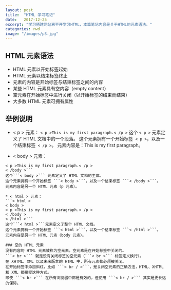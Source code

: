 ```yaml
---
layout: post
title:  "HTML 学习笔记"
date:   2017-12-25
excerpt: "学习搭建网站离不开学习HTML，本篇笔记内容是关于HTML的元素语法。"
categories: rwd
image: "/images/p3.jpg"
---
```


## HTML 元素语法
* HTML 元素以开始标签起始
* HTML 元素以结束标签终止
* 元素的内容是开始标签与结束标签之间的内容
* 某些 HTML 元素具有空内容（empty content）
* 空元素在开始标签中进行关闭（以开始标签的结束而结束）
* 大多数 HTML 元素可拥有属性

## 举例说明
*  < p > 元素：
```< p >This is my first paragraph.< /p >```
这个 ```< p >``` 元素定义了 HTML 文档中的一个段落。
这个元素拥有一个开始标签``` < p >```，以及一个结束标签``` < /p >```。
元素内容是：This is my first paragraph。

* < body > 元素：
```< body >
< p >This is my first paragraph.< /p >
< /body >```
这个```< body >``` 元素定义了 HTML 文档的主体。
这个元素拥有一个开始标签 ```< body >```，以及一个结束标签 ```< /body >```。
元素内容是另一个 HTML 元素（p 元素）。

* < html > 元素：
```< html >
< body >
< p >This is my first paragraph.< /p >
< /body >
< /html >```
这个```< html >```元素定义了整个 HTML 文档。
这个元素拥有一个开始标签 ```< html >```，以及一个结束标签 ```< /html >```。
元素内容是另一个 HTML 元素（body 元素）。

### 空的 HTML 元素
没有内容的 HTML 元素被称为空元素。空元素是在开始标签中关闭的。
```< br >``` 就是没有关闭标签的空元素（```< br >``` 标签定义换行）。
在 XHTML、XML 以及未来版本的 HTML 中，所有元素都必须被关闭。
在开始标签中添加斜杠，比如 ```< br / >```，是关闭空元素的正确方法，HTML、XHTML 和 XML 都接受这种方式。
即使 ```< br >``` 在所有浏览器中都是有效的，但使用 ```< br / >``` 其实是更长远的保障。